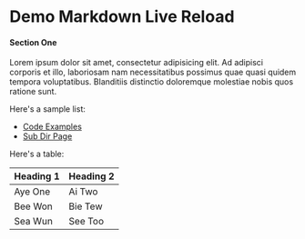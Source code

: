 Demo Markdown Live Reload
=========================

#### Section One

Lorem ipsum dolor sit amet, consectetur adipisicing elit. 
Ad adipisci corporis et illo, laboriosam nam necessitatibus possimus quae quasi quidem tempora voluptatibus. 
Blanditiis distinctio doloremque molestiae nobis quos ratione sunt.   

Here's a sample list:

 * [Code Examples](code-examples)
 * [Sub Dir Page](sub-dir/sub-page)

Here's a table:

| Heading 1 | Heading 2 |
| --------- | --------- |
| Aye One   | Ai Two    |
| Bee Won   | Bie Tew   |
| Sea Wun   | See Too   |

